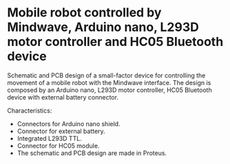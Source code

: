 # Mobile robot controlled by Mindwave, Arduino nano, L293D motor controller and HC05 Bluetooth device

Schematic and PCB design of a small-factor device for controlling the movement of a mobile robot with the Mindwave interface. The design is composed by an Arduino nano, L293D motor controller, HC05 Bluetooth device with external battery connector.

Characteristics:
- Connectors for Arduino nano shield.
- Connector for external battery.
- Integrated L293D TTL.
- Connector for HC05 module.
- The schematic and PCB design are made in Proteus.
